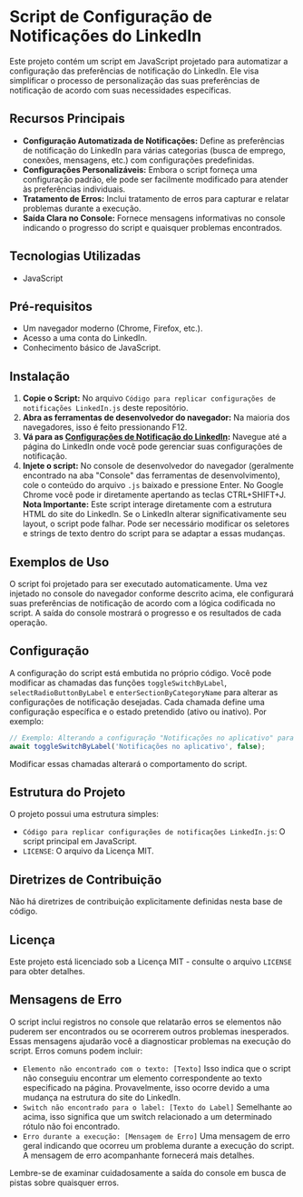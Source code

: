 # Script de Configuração de Notificações do LinkedIn
Este projeto contém um script em JavaScript projetado para automatizar a configuração das preferências de notificação do LinkedIn. Ele visa simplificar o processo de personalização das suas preferências de notificação de acordo com suas necessidades específicas.

## Recursos Principais
* **Configuração Automatizada de Notificações:** Define as preferências de notificação do LinkedIn para várias categorias (busca de emprego, conexões, mensagens, etc.) com configurações predefinidas.
* **Configurações Personalizáveis:** Embora o script forneça uma configuração padrão, ele pode ser facilmente modificado para atender às preferências individuais.
* **Tratamento de Erros:** Inclui tratamento de erros para capturar e relatar problemas durante a execução.
* **Saída Clara no Console:** Fornece mensagens informativas no console indicando o progresso do script e quaisquer problemas encontrados.

## Tecnologias Utilizadas
* JavaScript

## Pré-requisitos
* Um navegador moderno (Chrome, Firefox, etc.).
* Acesso a uma conta do LinkedIn.
* Conhecimento básico de JavaScript.

## Instalação
1. **Copie o Script:** No arquivo `Código para replicar configurações de notificações LinkedIn.js` deste repositório. 
2. **Abra as ferramentas de desenvolvedor do navegador:** Na maioria dos navegadores, isso é feito pressionando F12.
3. **Vá para as [Configurações de Notificação do LinkedIn](https://www.linkedin.com/mypreferences/d/categories/notifications):** Navegue até a página do LinkedIn onde você pode gerenciar suas configurações de notificação.
4. **Injete o script:** No console de desenvolvedor do navegador (geralmente encontrado na aba "Console" das ferramentas de desenvolvimento), cole o conteúdo do arquivo `.js` baixado e pressione Enter. No Google Chrome você pode ir diretamente apertando as teclas CTRL+SHIFT+J.
**Nota Importante:** Este script interage diretamente com a estrutura HTML do site do LinkedIn. Se o LinkedIn alterar significativamente seu layout, o script pode falhar. Pode ser necessário modificar os seletores e strings de texto dentro do script para se adaptar a essas mudanças.

## Exemplos de Uso
O script foi projetado para ser executado automaticamente. Uma vez injetado no console do navegador conforme descrito acima, ele configurará suas preferências de notificação de acordo com a lógica codificada no script. A saída do console mostrará o progresso e os resultados de cada operação.

## Configuração
A configuração do script está embutida no próprio código. Você pode modificar as chamadas das funções `toggleSwitchByLabel`, `selectRadioButtonByLabel` e `enterSectionByCategoryName` para alterar as configurações de notificação desejadas. Cada chamada define uma configuração específica e o estado pretendido (ativo ou inativo). Por exemplo:
```javascript
// Exemplo: Alterando a configuração "Notificações no aplicativo" para falso
await toggleSwitchByLabel('Notificações no aplicativo', false);
```
Modificar essas chamadas alterará o comportamento do script.

## Estrutura do Projeto
O projeto possui uma estrutura simples:
* `Código para replicar configurações de notificações LinkedIn.js`: O script principal em JavaScript.
* `LICENSE`: O arquivo da Licença MIT.

## Diretrizes de Contribuição
Não há diretrizes de contribuição explicitamente definidas nesta base de código.

## Licença
Este projeto está licenciado sob a Licença MIT - consulte o arquivo `LICENSE` para obter detalhes.

## Mensagens de Erro
O script inclui registros no console que relatarão erros se elementos não puderem ser encontrados ou se ocorrerem outros problemas inesperados. Essas mensagens ajudarão você a diagnosticar problemas na execução do script. Erros comuns podem incluir:
* `Elemento não encontrado com o texto: [Texto]` Isso indica que o script não conseguiu encontrar um elemento correspondente ao texto especificado na página. Provavelmente, isso ocorre devido a uma mudança na estrutura do site do LinkedIn.
* `Switch não encontrado para o label: [Texto do Label]` Semelhante ao acima, isso significa que um switch relacionado a um determinado rótulo não foi encontrado.
* `Erro durante a execução: [Mensagem de Erro]` Uma mensagem de erro geral indicando que ocorreu um problema durante a execução do script. A mensagem de erro acompanhante fornecerá mais detalhes.

Lembre-se de examinar cuidadosamente a saída do console em busca de pistas sobre quaisquer erros.